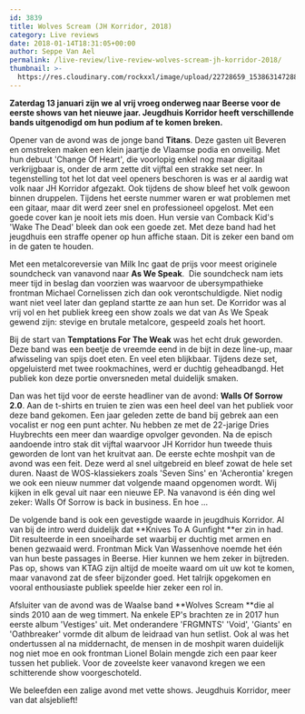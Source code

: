 ```yaml
---
id: 3839
title: Wolves Scream (JH Korridor, 2018)
category: Live reviews
date: 2018-01-14T18:31:05+00:00
author: Seppe Van Ael
permalink: /live-review/live-review-wolves-scream-jh-korridor-2018/
thumbnail: >-
  https://res.cloudinary.com/rockxxl/image/upload/22728659_1538631472883033_2844132640635408500_n.jpg
---
```

**Zaterdag 13 januari zijn we al vrij vroeg onderweg naar Beerse voor de eerste shows van het nieuwe jaar. Jeugdhuis Korridor heeft verschillende bands uitgenodigd om hun podium af te komen breken.**

Opener van de avond was de jonge band **Titans**. Deze gasten uit Beveren en omstreken maken een klein jaartje de Vlaamse podia en onveilig. Met hun debuut 'Change Of Heart', die voorlopig enkel nog maar digitaal verkrijgbaar is, onder de arm zette dit vijftal een strakke set neer. In tegenstelling tot het lot dat veel openers beschoren is was er al aardig wat volk naar JH Korridor afgezakt. Ook tijdens de show bleef het volk gewoon binnen druppelen. Tijdens het eerste nummer waren er wat problemen met een gitaar, maar dit werd zeer snel en professioneel opgelost. Met een goede cover kan je nooit iets mis doen. Hun versie van Comback Kid's 'Wake The Dead' bleek dan ook een goede zet. Met deze band had het jeugdhuis een straffe opener op hun affiche staan. Dit is zeker een band om in de gaten te houden.

Met een metalcoreversie van Milk Inc gaat de prijs voor meest originele soundcheck van vanavond naar **As We Speak**.  Die soundcheck nam iets meer tijd in beslag dan voorzien was waarvoor de ubersympathieke frontman Michael Cornelissen zich dan ook verontschuldigde. Niet nodig want niet veel later dan gepland startte ze aan hun set. De Korridor was al vrij vol en het publiek kreeg een show zoals we dat van As We Speak gewend zijn: stevige en brutale metalcore, gespeeld zoals het hoort.

Bij de start van **Temptations For The Weak** was het echt druk geworden. Deze band was een beetje de vreemde eend in de bijt in deze line-up, maar afwisseling van spijs doet eten. En veel eten blijkbaar. Tijdens deze set, opgeluisterd met twee rookmachines, werd er duchtig geheadbangd. Het publiek kon deze portie onversneden metal duidelijk smaken.

Dan was het tijd voor de eerste headliner van de avond: **Walls Of Sorrow 2.0**. Aan de t-shirts en truien te zien was een heel deel van het publiek voor deze band gekomen. Een jaar geleden zette de band bij gebrek aan een vocalist er nog een punt achter. Nu hebben ze met de 22-jarige Dries Huybrechts een meer dan waardige opvolger gevonden. Na de episch aandoende intro stak dit vijftal waarvoor JH Korridor hun tweede thuis geworden de lont van het kruitvat aan. De eerste echte moshpit van de avond was een feit. Deze werd al snel uitgebreid en bleef zowat de hele set duren. Naast de WOS-klassiekers zoals 'Seven Sins' en 'Acherontia' kregen we ook een nieuw nummer dat volgende maand opgenomen wordt. Wij kijken in elk geval uit naar een nieuwe EP. Na vanavond is één ding wel zeker: Walls Of Sorrow is back in business. En hoe …

De volgende band is ook een gevestigde waarde in jeugdhuis Korridor. Al van bij de intro werd duidelijk dat **Knives To A Gunfight **er zin in had. Dit resulteerde in een snoeiharde set waarbij er duchtig met armen en benen gezwaaid werd. Frontman Mick Van Wassenhove noemde het één van hun beste passages in Beerse. Hier kunnen we hem zeker in bijtreden. Pas op, shows van KTAG zijn altijd de moeite waard om uit uw kot te komen, maar vanavond zat de sfeer bijzonder goed. Het talrijk opgekomen en vooral enthousiaste publiek speelde hier zeker een rol in.

Afsluiter van de avond was de Waalse band **Wolves Scream **die al sinds 2010 aan de weg timmert. Na enkele EP's brachten ze in 2017 hun eerste album 'Vestiges' uit. Met onderandere 'FRGMNTS' 'Void', 'Giants' en 'Oathbreaker' vormde dit album de leidraad van hun setlist. Ook al was het ondertussen al na middernacht, de mensen in de moshpit waren duidelijk nog niet moe en ook frontman Lionel Bolain mengde zich een paar keer tussen het publiek. Voor de zoveelste keer vanavond kregen we een schitterende show voorgeschoteld.

We beleefden een zalige avond met vette shows. Jeugdhuis Korridor, meer van dat alsjeblieft!
